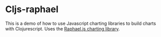 # Cljs-raphael

This is a demo of how to use Javascript charting libraries to build charts with Clojurescript. Uses the [Raphael.js charting library](http://g.raphaeljs.com/).
